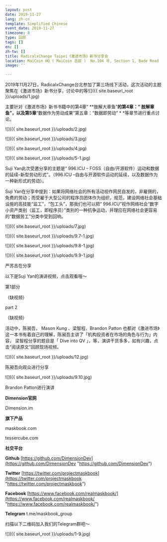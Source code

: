 ```yaml
---
layout: post
date: 2019-11-27
lang: zh-cn
template: Simplified Chinese
event_date: 2019-11-27
timezone: 8
type: 回顾
tags: []
en: []
zh-tw: []
title: RadicalxChange Taipei《激进市场》新书分享会
location: MaiCoin HQ ( MaiCoin 总部 )  No.104 号, Section 1, Bade Road · Zhongzheng District
image: ''

---
```

2019年11月27日，RadicalxChange台北参加了第三场线下活动，这次活动的主题聚焦在《激进市场》新书分享，讨论中的等![]({{ site.baseurl_root }}/uploads/1.jpg)

主要针对《激进市场》新书书籍中的第4章“ **肢解大章鱼”**的第4章：“ **肢解章鱼”**，以及第5章**“数据作为劳动成果”第五章：“数据即劳动” * *等章节进行重点讨论。

![]({{ site.baseurl_root }}/uploads/2.jpg)

![]({{ site.baseurl_root }}/uploads/3.jpg)

![]({{ site.baseurl_root }}/uploads/4.jpg)

![]({{ site.baseurl_root }}/uploads/5-1.jpg)

Suji Yan此次受邀分享的主题是“ 996.ICU – FOSS（自由/开源软件）运动和数据的延续–新型劳动形式”。（996.ICU –自由与开源软件运动的延续，以及数据作为一种新形式的劳动）。

Suji Yan在分享中提到：如果将网络社会的所有活动视作网民自发的，非雇佣的，免费的劳动；而受雇于大型公司的程序员团体作为组织，规范，建设网络社会基础设施的高技能“监工”，“包工头”，那我们也可以把“ 996.ICU”视作网络社会“数字小资产类别（监工，即程序员）”类别的一种抗争运动，并理应在网络社会更容易的“数据劳工”分类中受到回响。

![]({{ site.baseurl_root }}/uploads/7.jpg)

![]({{ site.baseurl_root }}/uploads/9.7-1.jpg)

![]({{ site.baseurl_root }}/uploads/9.8-1.jpg)

![]({{ site.baseurl_root }}/uploads/9.9-1.jpg)

严苏吉在分享

以下是Suji Yan的演讲视频，点击观看哦〜

第1部分

（缺视频）

part 2

（缺视频）

活动中，陈昶吾， Mason Kung 、梁智程、Brandon Patton 也都对《激进市场》这一本书有着自己的理解，陈昶吾主讲了「机构投资者在市场的角色与行为」内容， 梁智程分享的题目是「 Dive into QV 」，等，演讲干货多多，如有兴趣，点击“阅读原文”回顾现场视频。

![]({{ site.baseurl_root }}/uploads/12.jpg)

陈昶吾向观众进行分享

![]({{ site.baseurl_root }}/uploads/9.10.jpg)

Brandon Patton进行演讲

**Dimension官网**

Dimension.im

**旗下产品**

maskbook.com

tessercube.com

**社交平台**

**Github** [https://github.com/DimensionDev](https://github.com/DimensionDev "https://github.com/DimensionDev")

**Twitter** [https://twitter.com/projectmaskbook](https://twitter.com/projectmaskbook "https://twitter.com/projectmaskbook")

**Facebook** [https://www.facebook.com/realmaskbook/](https://www.facebook.com/realmaskbook/ "https://www.facebook.com/realmaskbook/")

**Telegram** t.me/maskbook_group

扫描以下二维码加入我们的Telegram群吧～

![]({{ site.baseurl_root }}/uploads/1-9.jpg)
